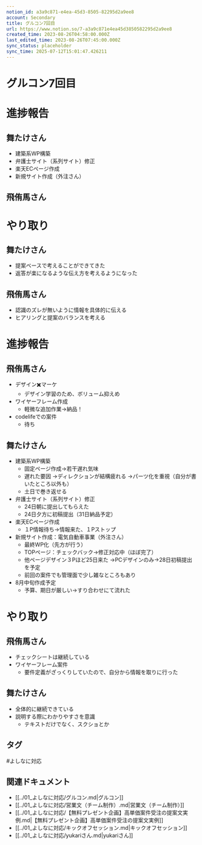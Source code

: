 ```yaml
---
notion_id: a3a9c871-e4ea-45d3-8505-82295d2a9ee8
account: Secondary
title: グルコン7回目
url: https://www.notion.so/7-a3a9c871e4ea45d3850582295d2a9ee8
created_time: 2023-08-26T04:58:00.000Z
last_edited_time: 2023-08-26T07:45:00.000Z
sync_status: placeholder
sync_time: 2025-07-12T15:01:47.426211
---
```

# グルコン7回目

# 進捗報告
  ## 舞たけさん
  - 建築系WP構築
  - 弁護士サイト（系列サイト）修正
  - 楽天ECページ作成
  - 新規サイト作成（外注さん）
  ## 飛侑馬さん
# やり取り
  ## 舞たけさん
  - 提案ベースで考えることができてきた
  - 返答が楽になるような伝え方を考えるようになった
  ## 飛侑馬さん
  - 認識のズレが無いように情報を具体的に伝える
  - ヒアリングと提案のバランスを考える
# 進捗報告
## 飛侑馬さん
- デザイン✖️マーケ
  - デザイン学習のため、ボリューム抑えめ
- ワイヤーフレーム作成
  - 軽微な追加作業→納品！
- codelifeでの案件
  - 待ち
## 舞たけさん
- 建築系WP構築
  - 固定ページ作成→若干遅れ気味
  - 遅れた要因
→ディレクションが結構疲れる
→パーツ化を重視（自分が書いたところ以外も）
  - 土日で巻き返せる
- 弁護士サイト（系列サイト）修正
  - 24日朝に提出してもらえた
  - 24日夕方に初稿提出（31日納品予定）
- 楽天ECページ作成
  - １P情報待ち→情報来た、１Pストップ
- 新規サイト作成：電気自動車事業（外注さん）
  - 最終WP化（先方が行う）
  - TOPページ：チェックバック→修正対応中（ほぼ完了）
  - 他ページデザイン３Pほど25日来た
→PCデザインのみ→28日初稿提出を予定
  - 前回の案件でも管理面で少し雑なところもあり
- 8月中旬作成予定
  - 予算、期日が厳しい→すり合わせにて流れた
# やり取り
## 飛侑馬さん
- チェックシートは継続している
- ワイヤーフレーム案件
  - 要件定義がざっくりしていたので、自分から情報を取りに行った
## 舞たけさん
- 全体的に継続できている
- 説明する際にわかりやすさを意識
  - テキストだけでなく、スクショとか
  

## タグ

#よしなに対応 

## 関連ドキュメント

- [[../01_よしなに対応/グルコン.md|グルコン]]
- [[../01_よしなに対応/営業文（チーム制作）.md|営業文（チーム制作）]]
- [[../01_よしなに対応/【無料プレゼント企画】高単価案件受注の提案文実例.md|【無料プレゼント企画】高単価案件受注の提案文実例]]
- [[../01_よしなに対応/キックオフセッション.md|キックオフセッション]]
- [[../01_よしなに対応/yukariさん.md|yukariさん]]
